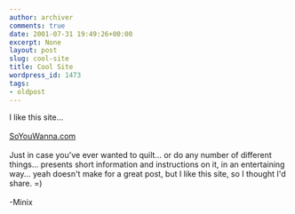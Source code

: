 ```yaml
---
author: archiver
comments: true
date: 2001-07-31 19:49:26+00:00
excerpt: None
layout: post
slug: cool-site
title: Cool Site
wordpress_id: 1473
tags:
- oldpost
---
```


I like this site...<br /><br /><a href = "http://www.soyouwanna.com">SoYouWanna.com</a><br /><br />Just in case you've ever wanted to quilt... or do any number of different things... presents short information and instructions on it, in an entertaining way... yeah doesn't make for a great post, but I like this site, so I thought I'd share. =)<br /><br />-Minix